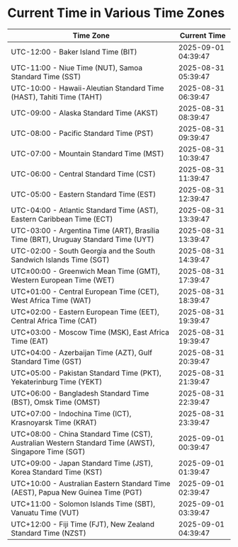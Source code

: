# Current Time in Various Time Zones

| Time Zone | Current Time |
|-----------|--------------|
| UTC-12:00 - Baker Island Time (BIT) | 2025-09-01 04:39:47 |
| UTC-11:00 - Niue Time (NUT), Samoa Standard Time (SST) | 2025-08-31 05:39:47 |
| UTC-10:00 - Hawaii-Aleutian Standard Time (HAST), Tahiti Time (TAHT) | 2025-08-31 06:39:47 |
| UTC-09:00 - Alaska Standard Time (AKST) | 2025-08-31 08:39:47 |
| UTC-08:00 - Pacific Standard Time (PST) | 2025-08-31 09:39:47 |
| UTC-07:00 - Mountain Standard Time (MST) | 2025-08-31 10:39:47 |
| UTC-06:00 - Central Standard Time (CST) | 2025-08-31 11:39:47 |
| UTC-05:00 - Eastern Standard Time (EST) | 2025-08-31 12:39:47 |
| UTC-04:00 - Atlantic Standard Time (AST), Eastern Caribbean Time (ECT) | 2025-08-31 13:39:47 |
| UTC-03:00 - Argentina Time (ART), Brasília Time (BRT), Uruguay Standard Time (UYT) | 2025-08-31 13:39:47 |
| UTC-02:00 - South Georgia and the South Sandwich Islands Time (SGT) | 2025-08-31 14:39:47 |
| UTC±00:00 - Greenwich Mean Time (GMT), Western European Time (WET) | 2025-08-31 17:39:47 |
| UTC+01:00 - Central European Time (CET), West Africa Time (WAT) | 2025-08-31 18:39:47 |
| UTC+02:00 - Eastern European Time (EET), Central Africa Time (CAT) | 2025-08-31 19:39:47 |
| UTC+03:00 - Moscow Time (MSK), East Africa Time (EAT) | 2025-08-31 19:39:47 |
| UTC+04:00 - Azerbaijan Time (AZT), Gulf Standard Time (GST) | 2025-08-31 20:39:47 |
| UTC+05:00 - Pakistan Standard Time (PKT), Yekaterinburg Time (YEKT) | 2025-08-31 21:39:47 |
| UTC+06:00 - Bangladesh Standard Time (BST), Omsk Time (OMST) | 2025-08-31 22:39:47 |
| UTC+07:00 - Indochina Time (ICT), Krasnoyarsk Time (KRAT) | 2025-08-31 23:39:47 |
| UTC+08:00 - China Standard Time (CST), Australian Western Standard Time (AWST), Singapore Time (SGT) | 2025-09-01 00:39:47 |
| UTC+09:00 - Japan Standard Time (JST), Korea Standard Time (KST) | 2025-09-01 01:39:47 |
| UTC+10:00 - Australian Eastern Standard Time (AEST), Papua New Guinea Time (PGT) | 2025-09-01 02:39:47 |
| UTC+11:00 - Solomon Islands Time (SBT), Vanuatu Time (VUT) | 2025-09-01 03:39:47 |
| UTC+12:00 - Fiji Time (FJT), New Zealand Standard Time (NZST) | 2025-09-01 04:39:47 |
